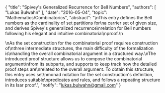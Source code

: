 {
    "title": "Spivey's Generalized Recurrence for Bell Numbers",
    "authors": [
        "Lukas Bulwahn"
    ],
    "date": "2016-05-04",
    "topic": "Mathematics/Combinatorics",
    "abstract": "\nThis entry defines the Bell numbers as the cardinality of set partitions for\na carrier set of given size, and derives Spivey's generalized recurrence\nrelation for Bell numbers following his elegant and intuitive combinatorial\nproof.\n<p>\nAs the set construction for the combinatorial proof requires construction of\nthree intermediate structures, the main difficulty of the formalization is\nhandling the overall combinatorial argument in a structured way.\nThe introduced proof structure allows us to compose the combinatorial argument\nfrom its subparts, and supports to keep track how the detailed proof steps are\nrelated to the overall argument. To obtain this structure, this entry uses set\nmonad notation for the set construction's definition, introduces suitable\npredicates and rules, and follows a repeating structure in its Isar proof.",
    "notify": "lukas.bulwahn@gmail.com"
}